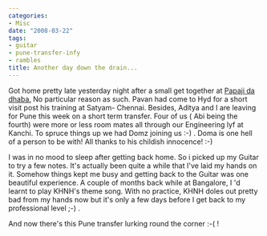 ```yaml
---
categories:
- Misc
date: "2008-03-22"
tags:
- guitar
- pune-transfer-infy
- rambles
title: Another day down the drain...
---
```


Got home pretty late yesterday night after a small get together at [Papaji da dhaba.](http://hyderabadjournal.wordpress.com/2008/03/22/papaji-da-dhabha/ "Where is this?") No particular reason as such. Pavan had come to Hyd for a short visit post his training at Satyam- Chennai. Besides, Aditya and I are leaving for Pune this week on a short term transfer. Four of us ( Abi being the fourth) were more or less room mates all through our Engineering lyf at Kanchi. To spruce things up we had Domz joining us :-) . Doma is one hell of a person to be with! All thanks to his childish innocence! :-)

I was in no mood to sleep after getting back home. So i picked up my Guitar to try a few notes. It's actually been quite a while that I've laid my hands on it. Somehow things kept me busy and getting back to the Guitar was one beautiful experience. A couple of months back while at Bangalore, I 'd learnt to play KHNH's theme song. With no practice, KHNH doles out pretty bad from my hands now but it's only a few days before I get back to my professional level ;-) .

And now there's this Pune transfer lurking round the corner :-( !

